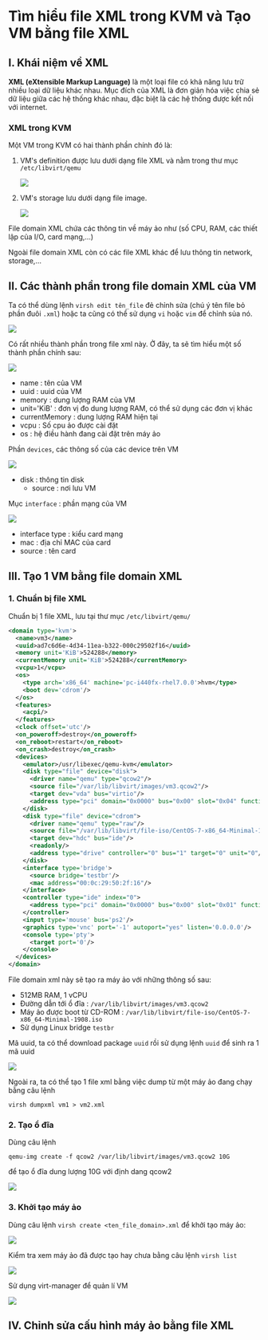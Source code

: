 # Tìm hiểu file XML trong KVM và Tạo VM bằng file XML

## I. Khái niệm về XML
**XML (eXtensible Markup Language)** là một loại file có khả năng lưu trữ nhiều loại dữ liệu khác nhau. Mục đích của XML là đơn giản hóa việc chia sẻ dữ liệu giữa các hệ thống khác nhau, đặc biệt là các hệ thống được kết nối với internet.


### XML trong KVM

Một VM trong KVM có hai thành phần chính đó là:
1. VM's definition được lưu dưới dạng file XML và nằm trong thư mục `/etc/libvirt/qemu` 

    <img src= "..\images\Screenshot_124.png">

2. VM's storage lưu dưới dạng file image. 

    <img src= "..\images\Screenshot_125.png">

File domain XML chứa các thông tin về máy ảo như (số CPU, RAM, các thiết lập của I/O, card mạng,...)

Ngoài file domain XML còn có các file XML khác để lưu thông tin network, storage,...

## II. Các thành phần trong file domain XML của VM
Ta có thể dùng lệnh `virsh edit tên_file` đẻ chỉnh sửa (chú ý tên file bỏ phần đuôi `.xml`) hoặc ta cũng có thể sử dụng `vi` hoặc `vim` để chỉnh sủa nó.

<img src="..\images\Screenshot_131.png">

Có rất nhiều thành phần trong file xml này. Ở đây, ta sẽ tìm hiểu một số thành phần chính sau:

<img src="..\images\Screenshot_132.png">

- name : tên của VM
- uuid : uuid của VM
- memory : dung lượng RAM của VM
- unit='KiB' : đơn vị đo dung lượng RAM, có thể sử dụng các đơn vị khác
- currentMemory : dung lượng RAM hiện tại
- vcpu : Số cpu ảo được cài đặt
- os : hệ điều hành đang cài đặt trên máy ảo

Phần `devices`, các thông số của các device trên VM

<img src ="..\images\Screenshot_133.png">

- disk : thông tin disk
    - source : nơi lưu VM

Mục `interface` : phần mạng của VM

<img src = "..\images\Screenshot_134.png">

- interface type : kiểu card mạng
- mac : địa chỉ MAC của card
- source : tên card

## III. Tạo 1 VM bằng file domain XML
### 1. Chuẩn bị file XML
Chuẩn bị 1 file XML, lưu tại thư mục `/etc/libvirt/qemu/`
```xml
<domain type='kvm'>
  <name>vm3</name>
  <uuid>ad7c6d6e-4d34-11ea-b322-000c29502f16</uuid>
  <memory unit='KiB'>524288</memory>
  <currentMemory unit='KiB'>524288</currentMemory>
  <vcpu>1</vcpu>
  <os>
    <type arch='x86_64' machine='pc-i440fx-rhel7.0.0'>hvm</type>
    <boot dev='cdrom'/>
  </os>
  <features>
    <acpi/>
  </features>
  <clock offset='utc'/>
  <on_poweroff>destroy</on_poweroff>
  <on_reboot>restart</on_reboot>
  <on_crash>destroy</on_crash>
  <devices>
    <emulator>/usr/libexec/qemu-kvm</emulator>
    <disk type="file" device="disk">
      <driver name="qemu" type="qcow2"/>
      <source file="/var/lib/libvirt/images/vm3.qcow2"/>
      <target dev="vda" bus="virtio"/>
      <address type="pci" domain="0x0000" bus="0x00" slot="0x04" function="0x0"/>
    </disk>
    <disk type="file" device="cdrom">
      <driver name="qemu" type="raw"/>
      <source file="/var/lib/libvirt/file-iso/CentOS-7-x86_64-Minimal-1908.iso"/>
      <target dev="hdc" bus="ide"/>
      <readonly/>
      <address type="drive" controller="0" bus="1" target="0" unit="0"/>
    </disk>
    <interface type='bridge'>
      <source bridge='testbr'/>
      <mac address="00:0c:29:50:2f:16"/>
    </interface>
    <controller type="ide" index="0">
      <address type="pci" domain="0x0000" bus="0x00" slot="0x01" function="0x1"/>
    </controller>
    <input type='mouse' bus='ps2'/>
    <graphics type='vnc' port='-1' autoport="yes" listen='0.0.0.0'/>
    <console type='pty'>
      <target port='0'/>
    </console>
  </devices>
</domain>
```

File domain xml này sẽ tạo ra máy ảo với những thông số sau:
- 512MB RAM, 1 vCPU
- Đường dẫn tới ổ đĩa : `/var/lib/libvirt/images/vm3.qcow2`
- Máy ảo được boot từ CD-ROM : `/var/lib/libvirt/file-iso/CentOS-7-x86_64-Minimal-1908.iso`
- Sử dụng Linux bridge `testbr`

Mã uuid, ta có thể download package `uuid` rồi sử dụng lệnh `uuid` để sinh ra 1 mã uuid

<img src ="..\images\Screenshot_137.png">

Ngoài ra, ta có thể tạo 1 file xml bằng việc dump từ một máy ảo đang chạy bằng câu lệnh
```
virsh dumpxml vm1 > vm2.xml
```

### 2. Tạo ổ đĩa
Dùng câu lệnh 
```
qemu-img create -f qcow2 /var/lib/libvirt/images/vm3.qcow2 10G
```

để tạo ổ đĩa dung lượng 10G với định dang qcow2

<img src= "..\images\Screenshot_138.png">

### 3. Khởi tạo máy ảo
Dùng câu lệnh `virsh create <ten_file_domain>.xml` để khởi tạo máy ảo:

<img src="..\images\Screenshot_139.png">

Kiểm tra xem máy ảo đã được tạo hay chưa bằng câu lệnh `virsh list`

<img src="..\images\Screenshot_140.png">

Sử dụng virt-manager để quản lí VM

<img src="..\images\Screenshot_141.png">

## IV. Chỉnh sửa cấu hình máy ảo bằng file XML
